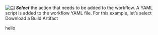[![CI](https://github.com/aiegoo/test-actions/actions/workflows/test.yml/badge.svg)](https://github.com/aiegoo/test-actions/actions/workflows/test.yml)
***Select*** the action that needs to be added to the workflow. A YAML script is added to the workflow YAML file. For this example, let’s select Download a Build Artifact

hello


